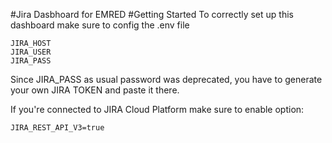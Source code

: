 #Jira Dasbhoard for EMRED
#Getting Started
To correctly set up this dashboard make sure to config the .env file
```
JIRA_HOST
JIRA_USER
JIRA_PASS
```
Since JIRA_PASS as usual password was deprecated, you have to generate your own JIRA TOKEN and paste it there.

If you're connected to JIRA Cloud Platform make sure to enable option:
```
JIRA_REST_API_V3=true
```
